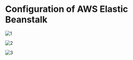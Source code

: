 # Configuration of AWS Elastic Beanstalk
![1](/screenshots/ebs1.png)

![2](/screenshots/ebs2.png)

![3](/screenshots/ebs3.png)



